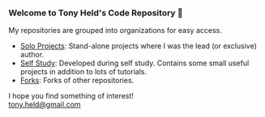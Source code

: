 ### Welcome to Tony Held's Code Repository 👋

My repositories are grouped into organizations for easy access.

* [Solo Projects](https://github.com/TonySoloProjects): Stand-alone projects where I was the lead (or exclusive) author.
* [Self Study](https://github.com/TonySelfStudy): Developed during self study.  Contains some small useful projects in addition to lots of tutorials.
* [Forks](https://github.com/TonyForks): Forks of other repositories.

I hope you find something of interest!  
tony.held@gmail.com

<!--
**tony-held/tony-held** is a ✨ _special_ ✨ repository because its `README.md` (this file) appears on your GitHub profile.

Here are some ideas to get you started:

- 🔭 I’m currently working on ...
- 🌱 I’m currently learning ...
- 👯 I’m looking to collaborate on ...
- 🤔 I’m looking for help with ...
- 💬 Ask me about ...
- 📫 How to reach me: ...
- 😄 Pronouns: ...
- ⚡ Fun fact: ...
-->



<!--
**tony-held/tony-held** is a ✨ _special_ ✨ repository because its `README.md` (this file) appears on your GitHub profile.

Here are some ideas to get you started:

- 🔭 I’m currently working on ...
- 🌱 I’m currently learning ...
- 👯 I’m looking to collaborate on ...
- 🤔 I’m looking for help with ...
- 💬 Ask me about ...
- 📫 How to reach me: ...
- 😄 Pronouns: ...
- ⚡ Fun fact: ...
-->
